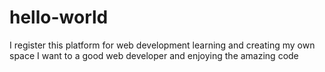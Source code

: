 # hello-world
I register this platform for web development learning and creating my own space
I want to a good web developer and enjoying the amazing code
